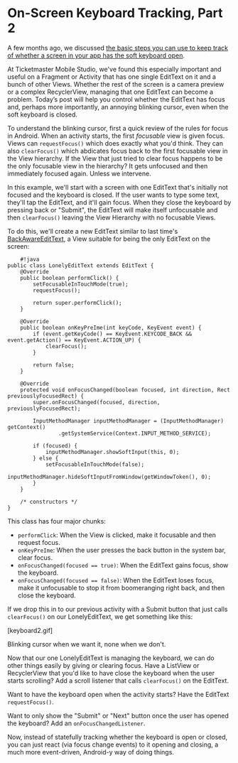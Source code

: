 # On-Screen Keyboard Tracking, Part 2

A few months ago, we discussed [the basic steps you can use to keep track of whether a screen in your app has the soft keyboard open](http://toastdroid.com/2014/10/14/on-screen-keyboard-state-tracking-in-3-easy-steps/). 

At Ticketmaster Mobile Studio, we've found this especially important and useful on a Fragment or Activity that has one single EditText on it and a bunch of other Views. Whether the rest of the screen is a camera preview or a complex RecyclerView, managing that one EditText can become a problem. Today’s post will help you control whether the EditText has focus and, perhaps more importantly, an annoying blinking cursor, even when the soft keyboard is closed.

To understand the blinking cursor, first a quick review of the rules for focus in Android. When an activity starts, the first *focusable* view is given focus. Views can `requestFocus()` which does exactly what you'd think. They can also `clearFocus()` which abdicates focus back to the first focusable view in the View hierarchy. If the View that just tried to clear focus happens to be the only focusable view in the hierarchy? It gets unfocused and then immediately focused again. Unless we intervene.

In this example, we'll start with a screen with one EditText that's initially not focused and the keyboard is closed. If the user wants to type some text, they'll tap the EditText, and it'll gain focus. When they close the keyboard by pressing back or "Submit", the EditText will make itself unfocusable and then `clearFocus()` leaving the View Hierarchy with no focusable Views.

To do this, we'll create a new EditText similar to last time's [BackAwareEditText](http://toastdroid.com/2014/10/14/on-screen-keyboard-state-tracking-in-3-easy-steps/), a View suitable for being the only EditText on the screen:

        #!java
    public class LonelyEditText extends EditText {
        @Override
        public boolean performClick() {
            setFocusableInTouchMode(true);
            requestFocus();
    
            return super.performClick();
        }
    
        @Override
        public boolean onKeyPreIme(int keyCode, KeyEvent event) {
            if (event.getKeyCode() == KeyEvent.KEYCODE_BACK && event.getAction() == KeyEvent.ACTION_UP) {
                clearFocus();
            }
    
            return false;
        }
    
        @Override
        protected void onFocusChanged(boolean focused, int direction, Rect previouslyFocusedRect) {
            super.onFocusChanged(focused, direction, previouslyFocusedRect);
    
            InputMethodManager inputMethodManager = (InputMethodManager) getContext()
                    .getSystemService(Context.INPUT_METHOD_SERVICE);
    
            if (focused) {
                inputMethodManager.showSoftInput(this, 0);
            } else {
                setFocusableInTouchMode(false);
                inputMethodManager.hideSoftInputFromWindow(getWindowToken(), 0);
            }
        }
    
        /* constructors */
    }


This class has four major chunks:

* `performClick`: When the View is clicked, make it focusable and then request focus.
* `onKeyPreIme`: When the user presses the back button in the system bar, clear focus.
* `onFocusChanged(focused == true)`: When the EditText gains focus, show the keyboard.
* `onFocusChanged(focused == false)`: When the EditText loses focus, make it unfocusable to stop it from boomeranging right back, and then close the keyboard. 

If we drop this in to our previous activity with a Submit button that just calls `clearFocus()` on our LonelyEditText, we get something like this: 

[keyboard2.gif]

Blinking cursor when we want it, none when we don't.

Now that our one LonelyEditText is managing the keyboard, we can do other things easily by giving or clearing focus. Have a ListView or RecyclerView that you'd like to have close the keyboard when the user starts scrolling? Add a scroll listener that calls `clearFocus()` on the EditText.

Want to have the keyboard open when the activity starts? Have the EditText `requestFocus()`.

Want to only show the "Submit" or "Next" button once the user has opened the keyboard? Add an `onFocusChangedListener`.

Now, instead of statefully tracking whether the keyboard is open or closed, you can just react (via focus change events) to it opening and closing, a much more event-driven, Android-y way of doing things. 

